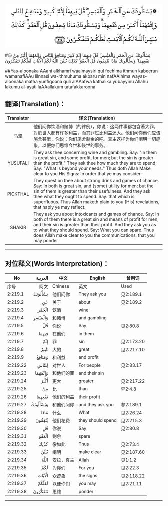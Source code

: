 ![002:219](images/002_219.gif)

#۞ يَسْأَلُونَكَ عَنِ الْخَمْرِ وَالْمَيْسِرِ ۖ قُلْ فِيهِمَا إِثْمٌ كَبِيرٌ وَمَنَافِعُ لِلنَّاسِ وَإِثْمُهُمَا أَكْبَرُ مِنْ نَفْعِهِمَا ۗ وَيَسْأَلُونَكَ مَاذَا يُنْفِقُونَ قُلِ الْعَفْوَ ۗ كَذَٰلِكَ يُبَيِّنُ اللَّهُ لَكُمُ الْآيَاتِ لَعَلَّكُمْ تَتَفَكَّرُونَ 

##Yas-aloonaka AAani alkhamri waalmaysiri qul feehima ithmun kabeerun wamanafiAAu lilnnasi wa-ithmuhuma akbaru min nafAAihima wayas-aloonaka matha yunfiqoona quli alAAafwa kathalika yubayyinu Allahu lakumu al-ayati laAAallakum tatafakkaroona 

## 翻译(Translation)：

| Translator | 译文(Translation)                                            |
| :--------: | ------------------------------------------------------------ |
|    马坚    | 他们问你饮酒和赌博（的律例），你说：这两件事都包含著大罪，对於世人都有许多利益，而其罪过比利益还大。他们问你他们应该施舍甚麽，你说：你们施舍剩余的吧。真主这样为你们阐明一切迹象，以便你们思维今世和後世的事务。 |
|  YUSUFALI  | They ask thee concerning wine and gambling. Say: "In them is great sin, and some profit, for men; but the sin is greater than the profit." They ask thee how much they are to spend; Say: "What is beyond your needs." Thus doth Allah Make clear to you His Signs: In order that ye may consider- |
|  PICKTHAL  | They question thee about strong drink and games of chance. Say: In both is great sin, and (some) utility for men; but the sin of them is greater than their usefulness. And they ask thee what they ought to spend. Say: that which is superfluous. Thus Allah maketh plain to you (His) revelations, that haply ye may reflect. |
|   SHAKIR   | They ask you about intoxicants and games of chance. Say: In both of them there is a great sin and means of profit for men, and their sin is greater than their profit. And they ask you as to what they should spend. Say: What you can spare. Thus does Allah make clear to you the communications, that you may ponder |

---

## 对位释义(Words Interpretation)：

| No   | العربية | 中文    | English | 曾用词 |
| ---- | ------: | ------- | ------- | ------ |
| 序号 |    阿文 | Chinese | 英文    | Used   |
| 2:219.1  | يَسْأَلُونَكَ  | 他们问你   | They ask you      | 见2:189.1  |
| 2:219.2  | عَنِ       | 关于       | about             | 见2:189.2  |
| 2:219.3  | الْخَمْرِ    | 饮酒       | wine              |            |
| 2:219.4  | وَالْمَيْسِرِ  | 和赌博     | and gambling      |            |
| 2:219.5  | قُلْ       | 你说       | Say               | 见2:80.8   |
| 2:219.6  | فِيهِمَا    | 在他们     | in them           |            |
| 2:219.7  | إِثْمٌ      | 罪         | sin               | 见2:173.20 |
| 2:219.8  | كَبِيرٌ     | 大的       | great             | 见2:217.10 |
| 2:219.9  | وَمَنَافِعُ   | 和利益     | and profit        |            |
| 2:219.22 | لِلنَّاسِ    | 对世人     | For people        | 见2:83.17  |
| 2:219.23 | وَإِثْمُهُمَا  | 和他们的罪 | and their sin     |            |
| 2:219.24 | أَكْبَرُ     | 更大       | greater           | 见2:217.22 |
| 2:219.25 | مِنْ       | 比         | than              | 异2:4.8    |
| 2:219.26 | نَفْعِهِمَا   | 他们的利益 | their profit      |            |
| 2:219.27 | وَيَسْأَلُونَكَ | 和他们问你 | and they ask you  | 参2:189.1  |
| 2:219.28 | مَاذَا     | 什么       | What              | 见2:26.24  |
| 2:219.29 | يُنْفِقُونَ   | 他们花费   | they should spend | 见2:215.3  |
| 2:219.30 | قُلِ       | 你说       | Say               | 见2:80.8   |
| 2:219.31 | الْعَفْوَ    | 剩余       | spare             |            |
| 2:219.32 | كَذَٰلِكَ     | 像如此     | Thus              | 见2:73.4   |
| 2:219.33 | يُبَيِّنُ     | 阐明       | make clear        | 见2:187.60 |
| 2:219.34 | اللَّهُ     | 安拉，真主 | Allah             | 见1:1.2    |
| 2:219.35 | لَكُمُ      | 为你们     | For you           | 见2:22.3   |
| 2:219.36 | الْآيَاتِ   | 众迹象     | the signs         | 见2:118.22 |
| 2:219.37 | لَعَلَّكُمْ    | 以便你们   | you may           | 见2:21.11  |
| 2:219.38 | تَتَفَكَّرُونَ  | 思维       | ponder            |            |

---
